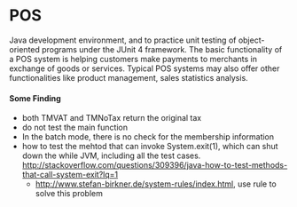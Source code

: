 POS
===

Java development environment, and to practice unit testing of object-oriented programs under the JUnit 4 framework.  The basic functionality of a POS system is helping customers make payments to merchants in exchange of goods or services. Typical POS systems may also offer other functionalities like product management, sales statistics analysis. 

#### Some Finding
* both TMVAT and TMNoTax return the original tax
* do not test the main function
* In the batch mode, there is no check for the membership information
* how to test the mehtod that can invoke System.exit(1), which can shut down the while JVM, including all the test cases.
http://stackoverflow.com/questions/309396/java-how-to-test-methods-that-call-system-exit?lq=1
  * http://www.stefan-birkner.de/system-rules/index.html, use rule to solve this problem
